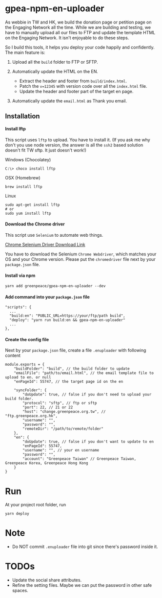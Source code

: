 
# gpea-npm-en-uploader

As webbie in TW and HK, we build the donation page or petition page on the Engaging Network all the time. While we are building and testing, we have to manually upload all our files to FTP and update the template HTML on the Engaging Network. It isn't enjoyable to do these steps.

So I build this tools, it helps you deploy your code happily and confidently. The main feature is:

1. Upload all the `build` folder to FTP or SFTP.
2. Automatically update the HTML on the EN.

    * Extract the header and footer from `build/index.html`.
    * Patch the `v=12345` with version code over all the `index.html` file.
    * Update the header and footer part of the target en page.

3. Automatically update the `email.html` as Thank you email.

## Installation


#### Install lftp

This script uses `lftp` to upload. You have to install it. (If you ask me why don't you use node version, the answer is all the `ssh2` based solution doesn't fit TW sftp. It just doesn't work!)


Windows (Chocolatey)

```
C:\> choco install lftp
```

OSX (Homebrew)
```
brew install lftp
```

Linux
```
sudo apt-get install lftp
# or
sudo yum install lftp
```

#### Download the Chrome driver

This script use `Selenium` to automate web things.

[Chrome Selenium Driver Download Link](https://www.npmjs.com/package/selenium-webdriver)

You have to download the Selenium `Chrome Webdriver`, which matches your OS and your Chrome version. Please put the `chromedriver` file next by your `package.json` file.

#### Install via npm

```
yarn add greenpeace/gpea-npm-en-uploader --dev
```

#### Add command into your `package.json` file

```
"scripts": {
  ...
  "build:en": "PUBLIC_URL=https://your/ftp/path build",
  "deploy": "yarn run build:en && gpea-npm-en-uploader"
  ...
},
```

#### Create the config file

Next by your `package.json` file, create a file `.enuploader` with following content

```
module.exports = {
	"buildFolder": "build", // the build folder to update
	"emailFile": "path/to/email.html", // the email template file to upload to en. or null
	"enPageId": 55747, // the target page id on the en

	"syncFolder": {
		"doUpdate": true, // false if you don't need to upload your build folder.
		"protocol": "sftp", // ftp or sftp
		"port": 22, // 21 or 22
		"host": "change.greenpeace.org.tw", // "ftp.greenpeace.org.hk",
		"username": "",
		"password": "",
		"remoteDir": "/path/to/remote/folder"
	},
	"en": {
		"doUpdate": true, // false if you don't want to update to en
		"enPageId": 55747,
		"username": "", // your en username
		"password": "",
		"account": "Greenpeace Taiwan" // Greenpeace Taiwan, Greenpeace Korea, Greenpeace Hong Kong
	}
}
```

# Run

At your project root folder, run

```
yarn deploy
```


# Note

* Do NOT commit `.enuploader` file into git since there's password inside it.

# TODOs

* Update the social share attributes.
* Refine the setting files. Maybe we can put the password in other safe spaces.

